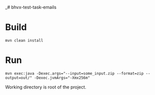 _# bhvx-test-task-emails


# Build
```
mvn clean install
```

# Run
```
mvn exec:java -Dexec.args="--input=some_input.zip --format=zip --output=out/" -Dexec.jvmArgs="-Xmx256m"
```
Working directory is root of the project. 